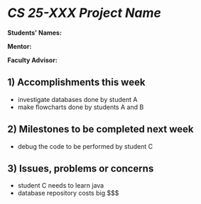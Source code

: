 # *CS 25-XXX Project Name*

**Students' Names:**

**Mentor:**

**Faculty Advisor:**

## 1) Accomplishments this week

- investigate databases done by student A
- make flowcharts done by students A and B

## 2) Milestones to be completed next week

- debug the code to be performed by student C

## 3) Issues, problems or concerns

- student C needs to learn java
- database repository costs big $$$
